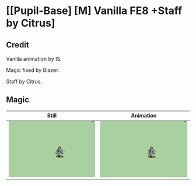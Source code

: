 # [\[Pupil-Base\] \[M\] Vanilla FE8 +Staff by Citrus]

## Credit

Vanilla animation by IS.

Magic fixed by Blazer.

Staff by Citrus.
	
## Magic

| Still | Animation |
| :---: | :-------: |
| ![Magic still](./Magic_000.png) | ![Magic animation](./Magic.gif) |

